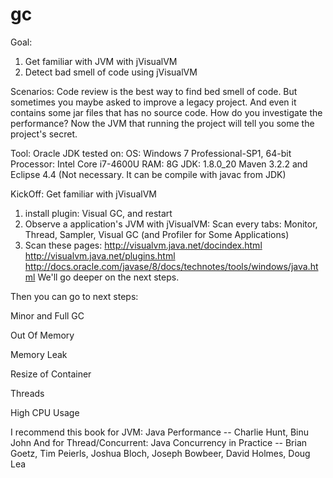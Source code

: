 gc
==
Goal:
1. Get familiar with JVM with jVisualVM
2. Detect bad smell of code using jVisualVM

Scenarios:
Code review is the best way to find bed smell of code. 
But sometimes you maybe asked to improve a legacy project. And even it contains some jar files that has no source code. How do you investigate the performance? 
Now the JVM that running the project will tell you some the project's secret.

Tool:
Oracle JDK
tested on: 
OS:	Windows 7 Professional-SP1, 64-bit
Processor:	Intel Core i7-4600U
RAM:	8G 
JDK: 1.8.0_20
Maven 3.2.2 and Eclipse 4.4 (Not necessary. It can be compile with javac from JDK)



KickOff: Get familiar with jVisualVM
1. install plugin: Visual GC, and restart
2. Observe a application's JVM with jVisualVM: 
	Scan every tabs: 
		Monitor, Thread, Sampler, Visual GC (and Profiler for Some Applications)
3. Scan these pages:
		http://visualvm.java.net/docindex.html
		http://visualvm.java.net/plugins.html
		http://docs.oracle.com/javase/8/docs/technotes/tools/windows/java.html
	We'll go deeper on the next steps.


Then you can go to next steps:

Minor and Full GC

Out Of Memory

Memory Leak

Resize of Container

Threads

High CPU Usage 


I recommend this book for JVM: 
Java Performance  -- Charlie Hunt, Binu John
And for Thread/Concurrent:
Java Concurrency in Practice  -- Brian Goetz, Tim Peierls, Joshua Bloch, Joseph Bowbeer, David Holmes, Doug Lea 
